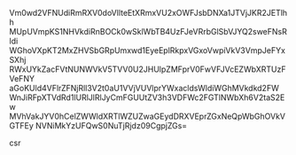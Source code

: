 Vm0wd2VFNUdiRmRXV0doVllteEtXRmxVU2xOWFJsbDNXa1JTVjJKR2JETlhh
MUpUVmpKS1NHVkdiRnBOCk0wSklWbTB4UzFJeVRrbGlSbVJYQ2sweFNsRldi
WGhoVXpKT2MxZHVSbGRpUmxwd1EyeEplRkpxVGxoVwpiVkV3VmpJeFYxSXhj
RWxUYkZacFVtNUNWVkV5TVV0U2JHUlpZMFprV0FwVFJVcEZWbXRTUzFVeFNY
aGoKUld4VFlrZFNjRll3V2t0aU1VVjVUVlprYWxacldsWldiWGhMVkdkd2FW
WnJiRFpXTVdRd1lURlJlRlJyCmFGUUtZV3h3VDFWc2FGTlNWbXh6V2taS2Ew
MVhVakJYV0hCelZWWldXRTlWZUZwaGEydDRXVEprZGxNeQpWbGhOVkVGTFEy
NVNiMkYzUFQwS0NuTjRjdz09CgpjZGs=

csr